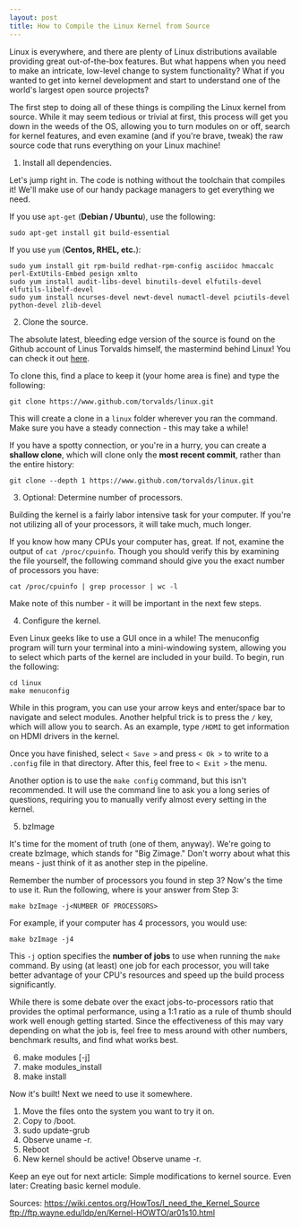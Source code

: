 ```yaml
---
layout: post
title: How to Compile the Linux Kernel from Source
---
```


Linux is everywhere, and there are plenty of Linux distributions available providing great out-of-the-box features. But what happens when you need to make an intricate, low-level change to system functionality? What if you wanted to get into kernel development and start to understand one of the world's largest open source projects?

The first step to doing all of these things is compiling the Linux kernel from source. While it may seem tedious or trivial at first, this process will get you down in the weeds of the OS, allowing you to turn modules on or off, search for kernel features, and even examine (and if you're brave, tweak) the raw source code that runs everything on your Linux machine!

1. Install all dependencies.

Let's jump right in. The code is nothing without the toolchain that compiles it! We'll make use of our handy package managers to get everything we need.

If you use `apt-get` (**Debian / Ubuntu**), use the following:
```
sudo apt-get install git build-essential
```
If you use `yum` (**Centos, RHEL, etc.**):
```
sudo yum install git rpm-build redhat-rpm-config asciidoc hmaccalc perl-ExtUtils-Embed pesign xmlto
sudo yum install audit-libs-devel binutils-devel elfutils-devel elfutils-libelf-devel
sudo yum install ncurses-devel newt-devel numactl-devel pciutils-devel python-devel zlib-devel
```

2. Clone the source.

The absolute latest, bleeding edge version of the source is found on the Github account of Linus Torvalds himself, the mastermind behind Linux! You can check it out [here](https://www.github.com/torvalds/linux).

To clone this, find a place to keep it (your home area is fine) and type the following:

```
git clone https://www.github.com/torvalds/linux.git
```

This will create a clone in a `linux` folder wherever you ran the command. Make sure you have a steady connection - this may take a while!

If you have a spotty connection, or you're in a hurry, you can create a **shallow clone**, which will clone only the **most recent commit**, rather than the entire history:

```
git clone --depth 1 https://www.github.com/torvalds/linux.git
```

3. Optional: Determine number of processors.

Building the kernel is a fairly labor intensive task for your computer. If you're not utilizing all of your processors, it will take much, much longer.

If you know how many CPUs your computer has, great. If not, examine the output of `cat /proc/cpuinfo`. Though you should verify this by examining the file yourself, the following command should give you the exact number of processors you have:

```
cat /proc/cpuinfo | grep processor | wc -l
```

Make note of this number - it will be important in the next few steps.

4. Configure the kernel.

Even Linux geeks like to use a GUI once in a while! The menuconfig program will turn your terminal into a mini-windowing system, allowing you to select which parts of the kernel are included in your build. To begin, run the following:

```
cd linux
make menuconfig
```

While in this program, you can use your arrow keys and enter/space bar to navigate and select modules. Another helpful trick is to press the `/` key, which will allow you to search. As an example, type `/HDMI` to get information on HDMI drivers in the kernel.

Once you have finished, select `< Save >` and press `< Ok >` to write to a `.config` file in that directory. After this, feel free to `< Exit >` the menu.

Another option is to use the `make config` command, but this isn't recommended. It will use the command line to ask you a long series of questions, requiring you to manually verify almost every setting in the kernel.

5. bzImage

It's time for the moment of truth (one of them, anyway). We're going to create bzImage, which stands for "Big Zimage." Don't worry about what this means - just think of it as another step in the pipeline.

Remember the number of processors you found in step 3? Now's the time to use it. Run the following, where <NUMBER OF PROCESSORS> is your answer from Step 3:
```
make bzImage -j<NUMBER OF PROCESSORS>
```

For example, if your computer has 4 processors, you would use:
```
make bzImage -j4
```

This `-j` option specifies the **number of jobs** to use when running the `make` command. By using (at least) one job for each processor, you will take better advantage of your CPU's resources and speed up the build process significantly.

While there is some debate over the exact jobs-to-processors ratio that provides the optimal performance, using a 1:1 ratio as a rule of thumb should work well enough getting started. Since the effectiveness of this may vary depending on what the job is, feel free to mess around with other numbers, benchmark results, and find what works best.

6. make modules [-j]
7. make modules_install
8. make install

Now it's built! Next we need to use it somewhere.

1. Move the files onto the system you want to try it on.
2. Copy to /boot.
3. sudo update-grub
4. Observe uname -r.
4. Reboot
6. New kernel should be active! Observe uname -r.

Keep an eye out for next article: Simple modifications to kernel source.
Even later: Creating basic kernel module.

Sources:
https://wiki.centos.org/HowTos/I_need_the_Kernel_Source
ftp://ftp.wayne.edu/ldp/en/Kernel-HOWTO/ar01s10.html
